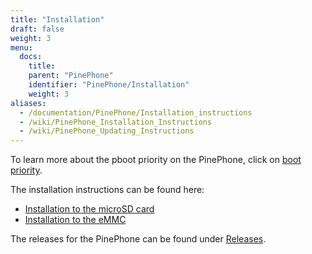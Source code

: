 ```yaml
---
title: "Installation"
draft: false
weight: 3
menu:
  docs:
    title:
    parent: "PinePhone"
    identifier: "PinePhone/Installation"
    weight: 3
aliases:
  - /documentation/PinePhone/Installation_instructions
  - /wiki/PinePhone_Installation_Instructions
  - /wiki/PinePhone_Updating_Instructions
---
```


To learn more about the pboot priority on the PinePhone, click on [boot priority](/documentation/PinePhone/Installation/Boot_priority).

The installation instructions can be found here:

* [Installation to the microSD card](/documentation/PinePhone/Installation/Installation_to_the_microSD_card)
* [Installation to the eMMC](/documentation/PinePhone/Installation/Installation_to_the_eMMC)

The releases for the PinePhone can be found under [Releases](/documentation/PinePhone/Software/).
